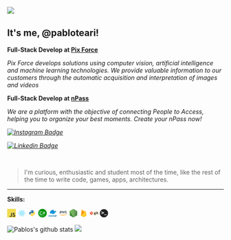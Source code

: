 ![](https://visitor-badge.glitch.me/badge?page_id=pabloteari.pabloteari) 

<h2>It's me, @pabloteari!</h2>


<p><b>Full-Stack Develop at <a href="https://pixforce.com.br/">Pix Force</a></b> </br>
 
  <em>Pix Force develops solutions using computer vision, artificial intelligence and machine learning technologies. We provide valuable information to our customers through the automatic acquisition and interpretation of images and videos
</em></p>

<p><b>Full-Stack Develop at <a href="https://app.npass.com.br/">nPass</a></b></br>

<em>We are a platform with the objective of connecting People to Access, helping you to organize your best moments.
Create your nPass now!</br>

[![Instagram Badge](https://img.shields.io/badge/-nPass-blue?style=flat-square&logo=instagram&logoColor=white&link=https://instagram.com/npassbrasil/)](https://instagram.com/npassbrasil/)

[![Linkedin Badge](https://img.shields.io/badge/-nPass-blue?style=flat-square&logo=Linkedin&logoColor=white&link=https://www.linkedin.com/in/anirudhemmadi/)](https://www.linkedin.com/in/anirudhemmadi/)
</em>

</br>

> I'm curious, enthusiastic and student most of the time, like the rest of the time to write code, games, apps, architectures. 
-----------

**Skills:**  

<code><img height="20" src="https://raw.githubusercontent.com/github/explore/80688e429a7d4ef2fca1e82350fe8e3517d3494d/topics/javascript/javascript.png"></code>
<code><img height="20" src="https://raw.githubusercontent.com/github/explore/80688e429a7d4ef2fca1e82350fe8e3517d3494d/topics/react/react.png"></code>
<code><img height="20" src="https://raw.githubusercontent.com/github/explore/80688e429a7d4ef2fca1e82350fe8e3517d3494d/topics/python/python.png"></code>
<code><img height="20" src="https://raw.githubusercontent.com/github/explore/80688e429a7d4ef2fca1e82350fe8e3517d3494d/topics/csharp/csharp.png"></code>
<code><img height="20" src="https://raw.githubusercontent.com/github/explore/80688e429a7d4ef2fca1e82350fe8e3517d3494d/topics/docker/docker.png"></code>
<code><img height="20" src="https://raw.githubusercontent.com/github/explore/80688e429a7d4ef2fca1e82350fe8e3517d3494d/topics/aws/aws.png"></code>
<code><img height="20" src="https://raw.githubusercontent.com/github/explore/80688e429a7d4ef2fca1e82350fe8e3517d3494d/topics/nodejs/nodejs.png"></code>
<code><img height="20" src="https://raw.githubusercontent.com/github/explore/80688e429a7d4ef2fca1e82350fe8e3517d3494d/topics/firebase/firebase.png"></code>
<code><img height="20" src="https://raw.githubusercontent.com/github/explore/80688e429a7d4ef2fca1e82350fe8e3517d3494d/topics/git/git.png"></code>
<code><img height="20" src="https://raw.githubusercontent.com/github/explore/80688e429a7d4ef2fca1e82350fe8e3517d3494d/topics/terminal/terminal.png"></code>


![Pablos's github stats](https://github-readme-stats.vercel.app/api?username=pabloteari&show_icons=true&hide_border=true)
<img height="180em" src="https://github-readme-stats.vercel.app/api/top-langs/?username=pabloteari&layout=compact&langs_count=8"/>
